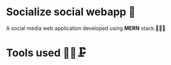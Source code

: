 # Socialize social webapp 🤳
 A social media web application developed using **MERN** stack.🙋🏻‍♂️

# Tools used 🔩🔧🗜



